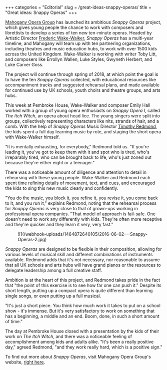 +++
categories = "Editorial"
slug = /great-ideas-snappy-operas/
title = "Great ideas: Snappy Operas"
+++

[Mahogany Opera Group](/scene/companies/mahogany-opera-group/) has launched its ambitious *Snappy Operas* project, which gives young people the chance to work with composers and librettists to develop a series of ten new ten-minute operas. Headed by Artistic Director [Frederic Wake-Walker](http://www.mahoganyoperagroup.co.uk/productions/snappy-operas/company/frederic-wake-walker/), *Snappy Operas* has a multi-year timeline, and Mahogany will team up with ten partnering organizations, including theatres and music education hubs, to work with over 1500 kids across the United Kingdom. Wake-Walker is working with writer Toby Litt, and composers like Errollyn Wallen, Luke Styles, Gwyneth Herbert, and Luke Carver Goss.

The project will continue through spring of 2018, at which point the goal is to have the ten *Snappy Operas* collected, with educational resources like accompaniment tracks and suggested rehearsal plans, and made available for continued use by UK schools, youth choirs and theatre groups, and arts hubs.

This week at Pembroke House, Wake-Walker and composer Emily Hall worked with a group of young opera enthusiasts on *Snappy Opera I*, called *The Itch Witch*, an opera about head lice. The young singers were split into groups, collectively representing characters like nits, strands of hair, and a comb. With the help of *Snappy Operas* Music Director [Timothy Redmond](http://www.mahoganyoperagroup.co.uk/productions/snappy-operas/company/timothy-redmond/), the kids spent a full day learning music by rote, and staging the short opera with Wake-Walker himself.

"It is mentally exhausting, for everybody," Redmond told us. "If you're leading it, you've got to keep them with it and spot who is tired, who's irreparably tired, who can be brought back to life, who's just zoned out because they're either eight or a teenager." 

There was a noticeable amount of diligence and attention to detail in rehearsing with these young people. Wake-Walker and Redmond each spent time refining details of movement, text, and cues, and encouraged the kids to sing this new music clearly and confidently.

"You do the music, you block it, you refine it, you revise it, you come back to it, and you run it," explains Redmond, noting that the rehearsal process for *Snappy Operas* is very close to that of grown-ups working in professional opera companies. "That model of approach is fail-safe. One doesn't need to work any differently with kids. They're often more receptive and they're quicker and they learn it very, very fast."

<figure data-type="image">
![](/webhook-uploads/1464872640105/2016-06-02---Snappy-Operas-2.jpg)
</figure>

*Snappy Operas* are designed to be flexible in their composition, allowing for various levels of musical skill and different combinations of instruments available. Redmond adds that it's not necessary, nor reasonable to assume that all UK schools and arts hubs will have grand pianos or the resources to delegate leadership among a full creative staff.

Ambition is at the heart of this project, and Redmond takes pride in the fact that "the point of this exercise is to see how far one can push it." Despite its short length, putting up a compact opera is quite different than learning single songs, or even putting up a full musical.

"It's just a short piece. You think how much work it takes to put on a school show - it's immense. But it's very satisfactory to work on something that has a beginning, a middle and an end. Boom, done, in such a short amount of time."

The day at Pembroke House closed with a presentation by the kids of their work on *The Itch Witch*, and there was a noticeable feeling of accomplishment among kids and adults alike. "It's been a really positive day," agreed Redmond, "and they work really hard, which is a positive sign."

To find out more about *Snappy Operas*, visit Mahogany Opera Group's website, [right here](http://www.mahoganyoperagroup.co.uk/productions/snappy-operas/).
